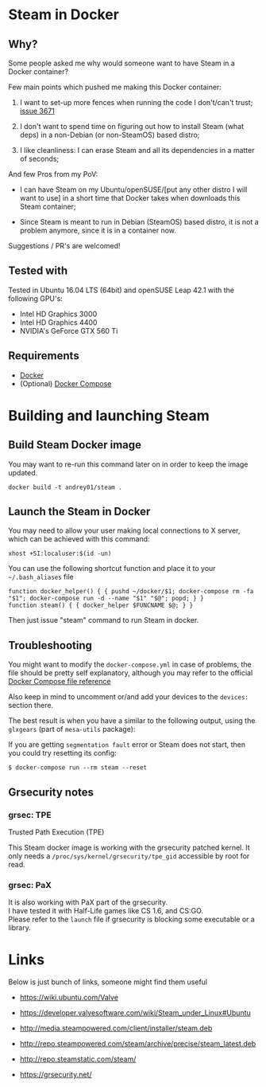# Steam in Docker

## Why?

Some people asked me why would someone want to have Steam in a Docker container?

Few main points which pushed me making this Docker container:

1. I want to set-up more fences when running the code I don't/can't trust; [issue 3671](https://github.com/valvesoftware/steam-for-linux/issues/3671)

2. I don't want to spend time on figuring out how to install Steam (what deps) in a non-Debian (or non-SteamOS) based distro;

3. I like cleanliness: I can erase Steam and all its dependencies in a matter of seconds;


And few Pros from my PoV:

- I can have Steam on my Ubuntu/openSUSE/[put any other distro I will want to use] in a short time that Docker takes when downloads this Steam container;

- Since Steam is meant to run in Debian (SteamOS) based distro, it is not a problem anymore, since it is in a container now.


Suggestions / PR's are welcomed!


## Tested with

Tested in Ubuntu 16.04 LTS (64bit) and openSUSE Leap 42.1
with the following GPU's:

- Intel HD Graphics 3000
- Intel HD Graphics 4400
- NVIDIA's GeForce GTX 560 Ti


## Requirements

- [Docker](https://www.docker.com/)
- (Optional) [Docker Compose](https://docs.docker.com/compose/)


# Building and launching Steam

## Build Steam Docker image

You may want to re-run this command later on in order to keep the image updated.

```
docker build -t andrey01/steam .
```


## Launch the Steam in Docker

You may need to allow your user making local connections to X server,
which can be achieved with this command:

```
xhost +SI:localuser:$(id -un)
```

You can use the following shortcut function and place it to your `~/.bash_aliases` file

```
function docker_helper() { { pushd ~/docker/$1; docker-compose rm -fa "$1"; docker-compose run -d --name "$1" "$@"; popd; } }
function steam() { { docker_helper $FUNCNAME $@; } }
```

Then just issue "steam" command to run Steam in docker.

## Troubleshooting

You might want to modify the `docker-compose.yml` in case of problems, the file should be pretty self explanatory, although you may refer to the official [Docker Compose file reference](https://docs.docker.com/compose/compose-file/)

Also keep in mind to uncomment or/and add your devices to the `devices:` section there.

The best result is when you have a similar to the following output, using the `glxgears` (part of `mesa-utils` package):

If you are getting `segmentation fault` error or Steam does not start, then you could try resetting its config:

```
$ docker-compose run --rm steam --reset
```

## Grsecurity notes

### grsec: TPE

Trusted Path Execution (TPE)

This Steam docker image is working with the grsecurity patched kernel.
It only needs a `/proc/sys/kernel/grsecurity/tpe_gid` accessible by root for read.


### grsec: PaX

It is also working with PaX part of the grsecurity.  
I have tested it with Half-Life games like CS 1.6, and CS:GO.  
Please refer to the `launch` file if grsecurity is blocking some executable or a library.  


# Links

Below is just bunch of links, someone might find them useful

- https://wiki.ubuntu.com/Valve

- https://developer.valvesoftware.com/wiki/Steam_under_Linux#Ubuntu

- http://media.steampowered.com/client/installer/steam.deb

- http://repo.steampowered.com/steam/archive/precise/steam_latest.deb

- http://repo.steamstatic.com/steam/

- https://grsecurity.net/
